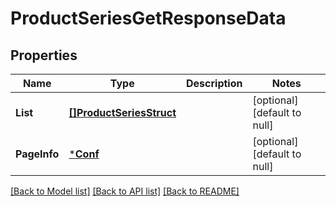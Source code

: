 # ProductSeriesGetResponseData

## Properties
Name | Type | Description | Notes
------------ | ------------- | ------------- | -------------
**List** | [**[]ProductSeriesStruct**](product_series_struct.md) |  | [optional] [default to null]
**PageInfo** | [***Conf**](conf.md) |  | [optional] [default to null]

[[Back to Model list]](../README.md#documentation-for-models) [[Back to API list]](../README.md#documentation-for-api-endpoints) [[Back to README]](../README.md)


